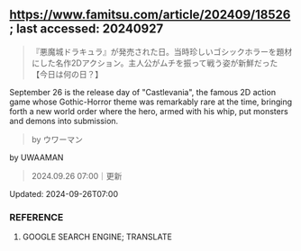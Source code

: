 ## https://www.famitsu.com/article/202409/18526; last accessed: 20240927

> 『悪魔城ドラキュラ』が発売された日。当時珍しいゴシックホラーを題材にした名作2Dアクション。主人公がムチを振って戦う姿が新鮮だった【今日は何の日？】

September 26 is the release day of "Castlevania", the famous 2D action game whose Gothic-Horror theme was remarkably rare at the time, bringing forth a new world order where the hero, armed with his whip, put monsters and demons into submission.

> by ウワーマン

by UWAAMAN

> 2024.09.26 07:00｜更新

Updated: 2024-09-26T07:00 

### REFERENCE

1) GOOGLE SEARCH ENGINE; TRANSLATE
